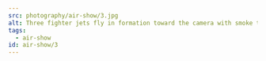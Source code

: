 ```yaml
---
src: photography/air-show/3.jpg
alt: Three fighter jets fly in formation toward the camera with smoke trailing behind.
tags: 
  - air-show
id: air-show/3
---
```

